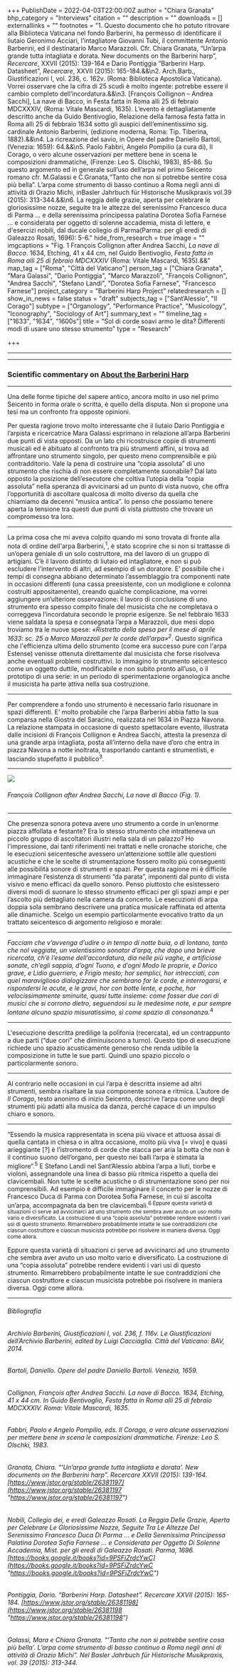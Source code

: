 +++
PublishDate = 2022-04-03T22:00:00Z
author = "Chiara Granata"
bhp_category = "Interviews"
citation = ""
description = ""
downloads = []
externallinks = ""
footnotes = "1. Questo documento che ho potuto ritrovare alla Biblioteca Vaticana nel fondo Barberini, ha permesso di identificare il liutaio Geronimo Acciari, l’intagliatore Giovanni Tubi, il committente Antonio Barberini, ed il destinatario Marco Marazzoli. Cfr. Chiara Granata, “Un’arpa grande tutta intagliata e dorata. New documents on the Barberini harp”, <i>Recercare</i>, XXVII (2015): 139-164 e Dario Pontiggia “Barberini Harp. Datasheet”, <i>Recercare</i>, XXVII (2015): 165-184.&&\n2. Arch.Barb., Giustificazioni I, vol. 236, c. 162v. (Roma: Biblioteca Apostolica Vaticana). Vorrei osservare che la cifra di 25 scudi è molto ingente: potrebbe essere il cambio completo dell’incordatura.&&\n3. [François Collignon – Andrea Sacchi], La nave di Bacco, in Festa fatta in Roma alli 25 di febraio MDCXXXIV, (Roma: Vitale Mascardi, 1635). L’evento è dettagliatamente descritto anche da Guido Bentivoglio, Relazione della famosa festa fatta in Roma alli 25 di febbraio 1634 sotto gli auspici dell’eminentissimo sig. cardinale Antonio Barberini, (edizione moderna, Roma: Tip. Tiberina, 1882).&&\n4. La ricreazione del savio, in Opere del padre Daniello Bartoli, (Venezia: 1659): 64.&&\n5. Paolo Fabbri, Angelo Pompilio (a cura di), Il Corago, o vero alcune osservazioni per mettere bene in scena le composizioni drammatiche, (Firenze: Leo S. Olschki, 1983), 85-86. Su questo argomento ed in generale sull’uso dell’arpa nel primo Seicento romano cfr. M.Galassi e C.Granata,“Tanto che non si potrebbe sentire cosa più bella”. L’arpa come strumento di basso continuo a Roma negli anni di attività di Orazio Michi, inBasler Jahrbuch für Historische Musikpraxis vol.39 (2015): 313-344.&&\n6. La reggia delle grazie, aperta per celebrare le gloriosissime nozze, seguite tra le altezze del serenissimo Francesco duca di Parma ... e della serenissima principessa palatina Dorotea Sofia Farnese ... e considerata per oggetto di solenne accademia, mista di lettere, e d'esercizi nobili, dal ducale collegio di Parma(Parma: per gli eredi di Galeazzo Rosati, 1696): 5-6."
hide_from_research = true
image = ""
imgcaptions = "Fig. 1 François Collignon after Andrea Sacchi, <i>La nave di Bacco</i>. 1634, Etching, 41 x 44 cm, nel Guido Bentivoglio, <i>Festa fatta in Roma alli 25 di febraio MDCXXXIV</i> (Roma: Vitale Mascardi, 1635).&&"
map_tag = ["Roma", "Città del Vaticano"]
person_tag = ["Chiara Granata", "Mara Galassi", "Dario Pontiggia", "Marco Marazzoli", "François Collignon", "Andrea Sacchi", "Stefano Landi", "Dorotea Sofia Farnese", "Francesco Farnese"]
project_category = "Barberini Harp Project"
relatedresearch = []
show_in_news = false
status = "draft"
subjects_tag = ["Sant’Alessio", "Il Corago"]
subtype = ["Organology", "Performance Practice", "Musicology", "Iconography", "Sociology of Art"]
summary_text = ""
timeline_tag = ["1633", "1634", "1600s"]
title = "Sol di corde soavi armo le dita? Differenti modi di usare uno stesso strumento"
type = "Research"

+++
***

***

### Scientific commentary on [About the Barberini Harp](https://harfenlabor.netlify.app/research/barberini-harp-project-interviews-mara-galassi-and-dario-pontiggia-about-the-barberini-harp/)

***

Una delle forme tipiche del sapere antico, ancora molto in uso nel primo Seicento in forma orale o scritta, è quello della disputa. Non si propone una tesi ma un confronto fra opposte opinioni.

Per questa ragione trovo molto interessante che il liutaio Dario Pontiggia e l’arpista e ricercatrice Mara Galassi esprimano in relazione all’arpa Barberini due punti di vista opposti. Da un lato chi ricostruisce copie di strumenti musicali ed è abituato al confronto tra più strumenti affini, si trova ad affrontare uno strumento singolo, per questo meno comprensibile e più contradditorio. Vale la pena di costruire una “copia assoluta” di uno strumento che rischia di non essere completamente suonabile? Dal lato opposto la posizione dell’esecutore che coltiva l’utopia della “copia assoluta” nella speranza di avvicinarsi ad un punto di vista nuovo, che offra l’opportunità di ascoltare qualcosa di molto diverso da quella che chiamiamo da decenni “musica antica”. Io penso che possiamo tenere aperta la tensione tra questi due punti di vista piuttosto che trovare un compromesso tra loro.

***

La prima cosa che mi aveva colpito quando mi sono trovata di fronte alla nota di ordine dell'arpa Barberini,<sup>1</sup>, è stato scoprire che si non si trattasse di un’opera geniale di un solo costruttore, ma del lavoro di un gruppo di artigiani. C’è il lavoro distinto di liutaio ed intagliatore, e non si può escludere l’intervento di altri, ad esempio di un doratore. E’ possibile che i tempi di consegna abbiano determinato l’assemblaggio tra componenti nate in occasioni differenti (una cassa preesistente, con un modiglione e colonna costruiti appositamente), creando qualche complicazione, ma vorrei aggiungere un’ulteriore osservazione: il lavoro di conclusione di uno strumento era spesso compito finale del musicista che ne completava o correggeva l’incordatura secondo le proprie esigenze. Se nel febbraio 1633 viene saldata la spesa e consegnata l’arpa a Marazzoli, due mesi dopo troviamo tra le nuove spese: _«Ristretto della spesa per il mese di aprile 1633: sc. 25 a Marco Marazzoli per le corde dell’arpa»<sup>2</sup>_. Questo significa che l'efficienza ultima dello strumento (come era successo pure con l'arpa Estense) venisse ottenuta direttamente dal musicista che forse risolveva anche eventuali problemi costruttivi. Io immagino lo strumento seicentesco come un oggetto duttile, modificabile e non subito pronto all’uso, o il prototipo di una serie: in un periodo di sperimentazione organologica anche il musicista ha parte attiva nella sua costruzione.

***

Per comprendere a fondo uno strumento è necessario farlo risuonare in spazi differenti. E’ molto probabile che l’arpa Barberini abbia fatto la sua comparsa nella Giostra del Saracino, realizzata nel 1634 in Piazza Navona. La relazione stampata in occasione di questo spettacolare evento, illustrata dalle incisioni di François Collignon e Andrea Sacchi, attesta la presenza di una grande arpa intagliata, posta all’interno della nave d’oro che entra in piazza Navona a notte inoltrata, trasportando cantanti e strumentisti, e lasciando stupefatto il pubblico<sup>3</sup>.

***

![](/images/5-francois-colignon-after-andrea-sacchi-ship-of-bacchus-on-the-piazza-navona-bei-the-jousting-tournament-la-giostra-del-sarracino-1634.jpg)

###### François Collignon after Andrea Sacchi, _La nave di Bacco_ (<cap>Fig. 1</cap>).

***

Che presenza sonora poteva avere uno strumento a corde in un’enorme piazza affollata e festante? Era lo stesso strumento che intratteneva un piccolo gruppo di ascoltatori illustri nella sala di un palazzo? Ho l'impressione, dai tanti riferimenti nei trattati e nelle cronache storiche, che le esecuzioni seicentesche avessero un’attenzione sottile alle questioni acustiche e che le scelte di strumentazione fossero molto più conseguenti alle possibilità sonore di strumenti e spazi. Per questa ragione mi è difficile immaginare l’esistenza di strumenti “da parata”, imponenti dal punto di vista visivo e meno efficaci da quello sonoro. Penso piuttosto che esistessero diversi modi di suonare lo stesso strumento efficaci per gli spazi ampi e per l’ascolto più dettagliato nella camera da concerto. Le esecuzioni di arpa doppia sola sembrano descrivere una pratica musicale raffinata ed attenta alle dinamiche. Scelgo un esempio particolarmente evocativo tratto da un trattato seicentesco di argomento religioso e morale:

***

_Facciam che v’avvenga d’udire o in tempo di notte buia, o di lontano, tanto che nol veggiate, un valentissimo sonator d’arpa, che dopo una brieve ricercata, ch’è l’esame dell’accordatura, dia nelle più vaghe, e artificiose sonate, ch’egli sappia, d’ogni Tuono, e d’ogni Modo le proprie, e Dorico grave, e Lidio guerriero, e Frigio mesto; hor semplici, hor intrecciati, con quel maraviglioso dialogizzare che sembrano far le corde, e interrogarsi, e rispondersi le acute, e le gravi, hor con botte lente, e poche, hor velocissimamente sminuite, quasi tutte insieme: come fosser due cori di musici che si corrono dietro, seguendosi su le medesime note, e pur sempre lontane alcuno spazio misuratissimo, sì come spazio di consonanza._<sup>4</sup>

***

L'esecuzione descritta predilige la polifonia (recercata), ed un contrappunto a due parti (“due cori” che diminuiscono a turno). Questo tipo di esecuzione richiede uno spazio acusticamente generoso che renda udibile la composizione in tutte le sue parti. Quindi uno spazio piccolo o particolarmente sonoro.

***

Al contrario nelle occasioni in cui l’arpa è descritta insieme ad altri strumenti, sembra risaltare la sua componente sonora e ritmica. L’autore de _Il Corago_, testo anonimo di inizio Seicento, descrive l’arpa come uno degli strumenti più adatti alla musica da danza, perché capace di un impulso chiaro e sonoro.

***

“Essendo la musica rappresentata in scena più vivace et attuosa assai di quella cantata in chiesa o in altra occasione, molto più viva \[= vivo\] e quasi arieggiante \[?\] è l’istromento di corde che stacca per aria la botta che non è il continuo suono dell’organo, per questo nei balli l’arpa è stimata la migliore”.<sup>5</sup> E Stefano Landi nel Sant’Alessio abbina l’arpa a liuti, tiorbe e violoni, assegnandole una linea di basso più ritmica rispetto a quella dei clavicembali. Non tutte le scelte acustiche o di strumentazione sono per noi comprensibili. Ad esempio è difficile immaginare il concerto per le nozze di Francesco Duca di Parma con Dorotea Sofia Farnese, in cui si ascolta un’arpa, accompagnata da ben tre clavicembali.<sup>6</i> Eppure questa varietà di situazioni ci serve ad avvicinarci ad uno strumento che sembra aver avuto un uso molto vario e diversificato. La costruzione di una “copia assoluta” potrebbe rendere evidenti i vari usi di questo strumento. Rimarrebbero probabilmente intatte le sue contraddizioni che ciascun costruttore e ciascun musicista potrebbe poi risolvere in maniera diversa. Oggi come allora.

Eppure questa varietà di situazioni ci serve ad avvicinarci ad uno strumento che sembra aver avuto un uso molto vario e diversificato. La costruzione di una “copia assoluta” potrebbe rendere evidenti i vari usi di questo strumento. Rimarrebbero probabilmente intatte le sue contraddizioni che ciascun costruttore e ciascun musicista potrebbe poi risolvere in maniera diversa. Oggi come allora.

***

###### Bibliografia

###### Archivio Barberini, Giustificazioni I, vol. 236, f. 116v. _Le Giustificazioni dell’Archivio Barberini_, edited by Luigi Cacciaglia. Città del Vaticano: BAV, 2014.

###### Bartoli, Daniello. _Opere del padre Daniello Bartoli_. Venezia, 1659.

###### Collignon, François after Andrea Sacchi. _La nave di Bacco_. 1634, Etching, 41 x 44 cm. In Guido Bentivoglio, _Festa fatta in Roma alli 25 di febraio MDCXXXIV_. Roma: Vitale Mascardi, 1635.

###### Fabbri, Paolo e Angelo Pompilio, eds. _Il Corago, o vero alcune osservazioni per mettere bene in scena le composizioni drammatiche_. Firenze: Leo S. Olschki, 1983.

###### Granata, Chiara. “'Un’arpa grande tutta intagliata e dorata'. New documents on the Barberini harp”. _Recercare_ XXVII (2015): 139-164. [https://www.jstor.org/stable/26381197](https://www.jstor.org/stable/26381197 "https://www.jstor.org/stable/26381197")

###### Nobili, Collegio dei, e eredi Galeazzo Rosati. _La Reggia Delle Grazie, Aperta per Celebrare Le Gloriosissime Nozze, Seguite Tra Le Altezze Del Serenissimo Francesco Duca Di Parma ... e Della Serenissima Principessa Palatina Dorotea Sofia Farnese ... e Considerata per Oggetto Di Solenne Accademia, Mist_. per gli eredi di Galeazzo Rosati. Parma, 1696. [https://books.google.it/books?id=9PSFiZrdcYwC](https://books.google.it/books?id=9PSFiZrdcYwC "https://books.google.it/books?id=9PSFiZrdcYwC")

###### Pontiggia, Dario. “Barberini Harp. Datasheet”. _Recercare_ XXVII (2015): 165-184. [https://www.jstor.org/stable/26381198](https://www.jstor.org/stable/26381198 "https://www.jstor.org/stable/26381198")

###### Galassi, Mara e Chiara Granata. “'Tanto che non si potrebbe sentire cosa più bella'. L’arpa come strumento di basso continuo a Roma negli anni di attività di Orazio Michi”. Nel _Basler Jahrbuch für Historische Musikpraxis_, vol. 39 (2015): 313-344.